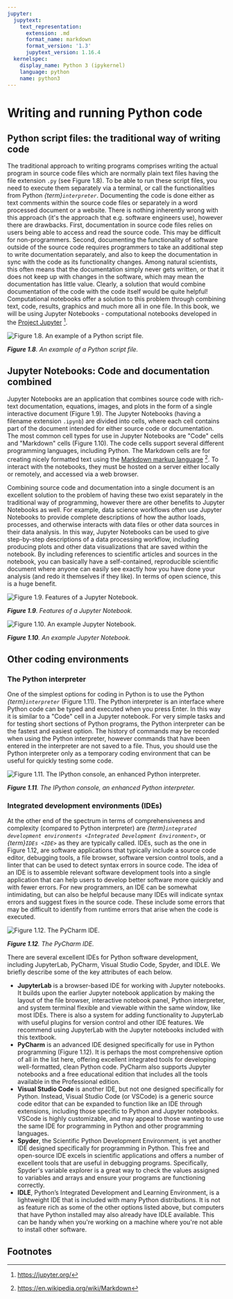 ```yaml
---
jupyter:
  jupytext:
    text_representation:
      extension: .md
      format_name: markdown
      format_version: '1.3'
      jupytext_version: 1.16.4
  kernelspec:
    display_name: Python 3 (ipykernel)
    language: python
    name: python3
---
```


# Writing and running Python code


## Python script files: the traditional way of writing code

The traditional approach to writing programs comprises writing the actual program in source code files which are normally plain text files having the file extension `.py` (see Figure 1.8). To be able to run these script files, you need to execute them separately via a terminal, or call the functionalities from Python *{term}`interpreter`*. Documenting the code is done either as text comments within the source code files or separately in a word processed document or a website. There is nothing inherently wrong with this approach (it's the approach that e.g. software engineers use), however there are drawbacks. First, documentation in source code files relies on users being able to access and read the source code. This may be difficult for non-programmers. Second, documenting the functionality of software outside of the source code requires programmers to take an additional step to write documentation separately, and also to keep the documentation in sync with the code as its functionality changes. Among natural scientists, this often means that the documentation simply never gets written, or that it does not keep up with changes in the software, which may mean the documentation has little value. Clearly, a solution that would combine documentation of the code with the code itself would be quite helpful! Computational notebooks offer a solution to this problem through combining text, code, results, graphics and much more all in one file. In this book, we will be using Jupyter Notebooks - computational notebooks developed in the [Project Jupyter](https://jupyter.org/) [^project_jupyter].

![_**Figure 1.8**. An example of a Python script file._](../img/python-script-example.png)

_**Figure 1.8**. An example of a Python script file._

<!-- #region -->
## Jupyter Notebooks: Code and documentation combined

Jupyter Notebooks are an application that combines source code with rich-text documentation, equations, images, and plots in the form of a single interactive document (Figure 1.9). The Jupyter Notebooks (having a filename extension `.ipynb`) are divided into cells, where each cell contains part of the document intended for either source code or documentation. The most common cell types for use in Jupyter Notebooks are "Code" cells and "Markdown" cells (Figure 1.10). The code cells support several different programming languages, including Python. The Markdown cells are for creating nicely formatted text using the [Markdown markup language](https://en.wikipedia.org/wiki/Markdown) [^markdown]. To interact with the notebooks, they must be hosted on a server either locally or remotely, and accessed via a web browser.

Combining source code and documentation into a single document is an excellent solution to the problem of having these two exist separately in the traditional way of programming, however there are other benefits to Jupyter Notebooks as well. For example, data science workflows often use Jupyter Notebooks to provide complete descriptions of how the author loads, processes, and otherwise interacts with data files or other data sources in their data analysis. In this way, Jupyter Notebooks can be used to give step-by-step descriptions of a data processing workflow, including producing plots and other data visualizations that are saved within the notebook. By including references to scientific articles and sources in the notebook, you can basically have a self-contained, reproducible scientific document where anyone can easily see exactly how you have done your analysis (and redo it themselves if they like). In terms of open science, this is a huge benefit.


![_**Figure 1.9**. Features of a Jupyter Notebook._](../img/jupyter-notebook.png)

_**Figure 1.9**. Features of a Jupyter Notebook._


![_**Figure 1.10**. An example Jupyter Notebook._](../img/jupyter-notebook-window.png)

_**Figure 1.10**. An example Jupyter Notebook._
<!-- #endregion -->

## Other coding environments


### The Python interpreter

One of the simplest options for coding in Python is to use the Python *{term}`interpreter`* (Figure 1.11). The Python interpreter is an interface where Python code can be typed and executed when you press Enter. In this way it is similar to a "Code" cell in a Jupyter notebook. For very simple tasks and for testing short sections of Python programs, the Python interpreter can be the fastest and easiest option. The history of commands may be recorded when using the Python interpreter, however commands that have been entered in the interpreter are not saved to a file. Thus, you should use the Python interpreter only as a temporary coding environment that can be useful for quickly testing some code.

![_**Figure 1.11**. The IPython console, an enhanced Python interpreter._](../img/python-console.png)

_**Figure 1.11**. The IPython console, an enhanced Python interpreter._

<!-- #region jp-MarkdownHeadingCollapsed=true -->
### Integrated development environments (IDEs)

At the other end of the spectrum in terms of comprehensiveness and complexity (compared to Python interpreter) are *{term}`integrated development environments <Integrated Development Environment>`*, or *{term}`IDEs <IDE>`* as they are typically called. IDEs, such as the one in Figure 1.12, are software applications that typically include a source code editor, debugging tools, a file browser, software version control tools, and a linter that can be used to detect syntax errors in source code. The idea of an IDE is to assemble relevant software development tools into a single application that can help users to develop better software more quickly and with fewer errors. For new programmers, an IDE can be somewhat intimidating, but can also be helpful because many IDEs will indicate syntax errors and suggest fixes in the source code. These include some errors that may be difficult to identify from runtime errors that arise when the code is executed.

![_**Figure 1.12**. The PyCharm IDE._](../img/pycharm-ide.png)

_**Figure 1.12**. The PyCharm IDE._

There are several excellent IDEs for Python software development, including JupyterLab, PyCharm, Visual Studio Code, Spyder, and IDLE. We briefly describe some of the key attributes of each below.

- **JupyterLab** is a browser-based IDE for working with Jupyter notebooks. It builds upon the earlier Jupyter notebook application by making the layout of the file browser, interactive notebook panel, Python interpreter, and system terminal flexible and viewable within the same window, like most IDEs. There is also a system for adding functionality to JupyterLab with useful plugins for version control and other IDE features. We recommend using JupyterLab with the Jupyter notebooks included with this textbook.
- **PyCharm** is an advanced IDE designed specifically for use in Python programming (Figure 1.12). It is perhaps the most comprehensive option of all in the list here, offering excellent integrated tools for developing well-formatted, clean Python code. PyCharm also supports Jupyter notebooks and a free educational edition that includes all the tools available in the Professional edition.
- **Visual Studio Code** is another IDE, but not one designed specifically for Python. Instead, Visual Studio Code (or VSCode) is a generic source code editor that can be expanded to function like an IDE through extensions, including those specific to Python and Jupyter notebooks. VSCode is highly customizable, and may appeal to those wanting to use the same IDE for programming in Python and other programming languages.
- **Spyder**, the Scientific Python Development Environment, is yet another IDE designed specifically for programming in Python. This free and open-source IDE excels in scientific applications and offers a number of excellent tools that are useful in debugging programs. Specifically, Spyder's variable explorer is a great way to check the values assigned to variables and arrays and ensure your programs are functioning correctly.
- **IDLE**, Python’s Integrated Development and Learning Environment, is a lightweight IDE that is included with many Python distributions. It is not as feature rich as some of the other options listed above, but computers that have Python installed may also already have IDLE available. This can be handy when you're working on a machine where you're not able to install other software.
<!-- #endregion -->

## Footnotes

[^project_jupyter]: <https://jupyter.org/>
[^markdown]: <https://en.wikipedia.org/wiki/Markdown>
